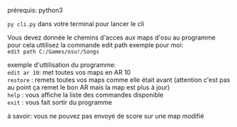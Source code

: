 prérequis:  python3

`py cli.py` dans votre terminal pour lancer le cli <br />

Vous devez donnée le chemins d'acces aux maps d'osu au programme
pour cela uttilisez la commande edit path <le chemin>
exemple pour moi: <br/>
`edit path C:/Games/osu!/Songs` <br/>

exemple d'uttilisation du programme: <br/>
`edit ar 10`: met toutes vos maps en AR 10 <br/>
`restore`   : remets toutes vos maps comme elle était avant (attention c'est pas au point ça remet le bon AR mais la map est plus à jour) <br/>
`help`      : vous affiche la liste des commandes disponible <br/>
`exit`      : vous fait sortir du programme <br/>

à savoir: vous ne pouvez pas envoyé de score sur une map modifié
